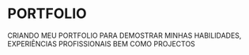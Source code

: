 # PORTFOLIO
CRIANDO MEU PORTFOLIO PARA DEMOSTRAR MINHAS HABILIDADES, EXPERIÊNCIAS PROFISSIONAIS BEM COMO PROJECTOS
